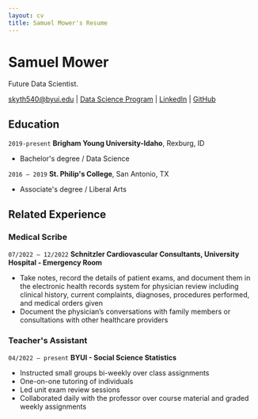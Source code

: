 ```yaml
---
layout: cv
title: Samuel Mower's Resume
---
```

# Samuel Mower
Future Data Scientist.

<div id="webaddress">
<a href="skyth540@byui.edu">skyth540@byui.edu</a>
| <a href="https://byuidatascience.github.io/development.html">Data Science Program</a>
| <a href="https://www.linkedin.com/in/samuelmower/">LinkedIn</a>
| <a href="https://github.com/skyth540">GitHub</a>
</div>

<!-- https://www.monique.tech/the-art-of-markdown -->

## Education

`2019-present`
__Brigham Young University-Idaho__, Rexburg, ID

- Bachelor's degree / Data Science

`2016 – 2019`
__St. Philip's College__, San Antonio, TX

- Associate's degree / Liberal Arts


## Related Experience


### Medical Scribe

`07/2022 – 12/2022`
__Schnitzler Cardiovascular Consultants, University Hospital - Emergency Room__

- Take notes, record the details of patient exams, and document them in the electronic health records system for physician review including clinical history, current complaints, diagnoses, procedures performed, and medical orders given
- Document the physician’s conversations with family members or consultations with other healthcare providers


### Teacher's Assistant

`04/2022 – present`
__BYUI - Social Science Statistics__

- Instructed small groups bi-weekly over class assignments
- One-on-one tutoring of individuals
- Led unit exam review sessions
- Collaborated daily with the professor over course material and graded weekly assignments

<!-- ### Footer

Last updated: December 2023 -->


